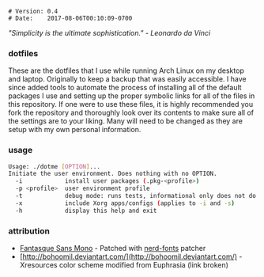     # Version: 0.4
    # Date:    2017-08-06T00:10:09-0700

*"Simplicity is the ultimate sophistication." - Leonardo da Vinci*

### dotfiles
These are the dotfiles that I use while running Arch Linux on my desktop and laptop. Originally to keep a backup that was easily accessible. I have since added tools to automate the process of installing all of the default packages I use and setting up the proper symbolic links for all of the files in this repository. If one were to use these files, it is highly recommended you fork the repository and thoroughly look over its contents to make sure all of the settings are to your liking. Many will need to be changed as they are setup with my own personal information.

### usage
```bash
Usage: ./dotme [OPTION]...
Initiate the user environment. Does nothing with no OPTION.
  -i            install user packages (.pkg-<profile>)
  -p <profile>  user environment profile
  -t            debug mode: runs tests, informational only does not do anything
  -x            include Xorg apps/configs (applies to -i and -s)
  -h            display this help and exit
```

### attribution
* [Fantasque Sans Mono](https://github.com/belluzj/fantasque-sans) - Patched with [nerd-fonts](https://github.com/ryanoasis/nerd-fonts) patcher
* [http://bohoomil.deviantart.com/](http://bohoomil.deviantart.com/) - Xresources color scheme modified from Euphrasia (link broken)

